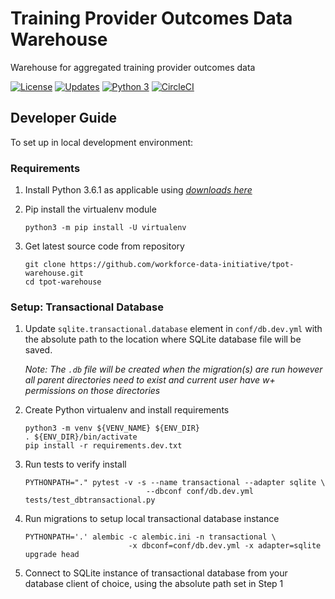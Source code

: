# Training Provider Outcomes Data Warehouse
Warehouse for aggregated training provider outcomes data

[![License](https://img.shields.io/badge/License-Apache%202.0-blue.svg)](https://opensource.org/licenses/Apache-2.0)
[![Updates](https://pyup.io/repos/github/workforce-data-initiative/tpot-warehouse/shield.svg)](https://pyup.io/repos/github/workforce-data-initiative/tpot-warehouse/)
[![Python 3](https://pyup.io/repos/github/workforce-data-initiative/tpot-warehouse/python-3-shield.svg)](https://pyup.io/repos/github/workforce-data-initiative/tpot-warehouse/)
[![CircleCI](https://circleci.com/gh/workforce-data-initiative/tpot-warehouse.svg?style=shield)](https://circleci.com/gh/workforce-data-initiative/tpot-warehouse)


## Developer Guide

To set up in local development environment:

### Requirements

1. Install Python 3.6.1 as applicable using [_downloads here_](https://www.python.org/downloads)
2. Pip install the virtualenv module

   ```
   python3 -m pip install -U virtualenv
   ```
   
3. Get latest source code from repository

   ```
   git clone https://github.com/workforce-data-initiative/tpot-warehouse.git
   cd tpot-warehouse
   ```

### Setup: Transactional Database

1. Update `sqlite.transactional.database` element in `conf/db.dev.yml` with the absolute path to the location where SQLite database file will be saved.

   _Note: The `.db` file will be created when the migration(s) are run however all parent directories need to exist and current user have w+ permissions on those directories_

3. Create Python virtualenv and install requirements

   ```
   python3 -m venv ${VENV_NAME} ${ENV_DIR}
   . ${ENV_DIR}/bin/activate
   pip install -r requirements.dev.txt
   ```
   
4. Run tests to verify install

   ```
   PYTHONPATH="." pytest -v -s --name transactional --adapter sqlite \
                              --dbconf conf/db.dev.yml tests/test_dbtransactional.py
   ```
   
5. Run migrations to setup local transactional database instance

   ```
   PYTHONPATH='.' alembic -c alembic.ini -n transactional \
                          -x dbconf=conf/db.dev.yml -x adapter=sqlite upgrade head
   ```
   
6. Connect to SQLite instance of transactional database from your database client of choice, using the absolute path set in Step 1

